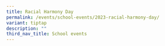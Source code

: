 ```yaml
---
title: Racial Harmony Day
permalink: /events/school-events/2023-racial-harmony-day/
variant: tiptap
description: ""
third_nav_title: School events
---
```


